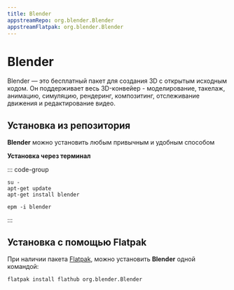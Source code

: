 ```yaml
---
title: Blender
appstreamRepo: org.blender.Blender
appstreamFlatpak: org.blender.Blender
---
```


# Blender

Blender — это бесплатный пакет для создания 3D с открытым исходным кодом. Он поддерживает весь 3D-конвейер - моделирование, такелаж, анимацию, симуляцию, рендеринг, композитинг, отслеживание движения и редактирование видео.

## Установка из репозитория

**Blender** можно установить любым привычным и удобным способом

<!--@include: ./parts/install/software-repo.md-->

**Установка через терминал**

::: code-group

```shell[apt-get]
su -
apt-get update
apt-get install blender
```
```shell[epm]
epm -i blender
```

:::

## Установка c помощью Flatpak

При наличии пакета [Flatpak](/flatpak), можно установить **Blender** одной командой:

```shell
flatpak install flathub org.blender.Blender
```

<!--@include: ./parts/install/software-flatpak.md-->



